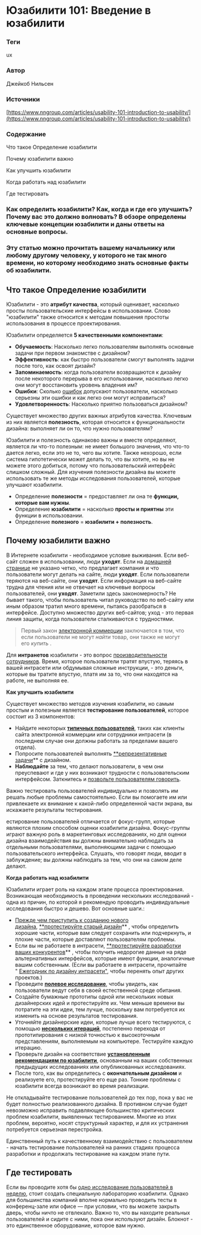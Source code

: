 # Юзабилити 101: Введение в юзабилити

### **Теги**

ux

### **Автор**

Джейкоб Нильсен

### **Источники**

[https://www.nngroup.com/articles/usability-101-introduction-to-usability/](https://www.nngroup.com/articles/usability-101-introduction-to-usability/)

### **Содержание**

Что такое Определение юзабилити

Почему юзабилити важно

Как улучшить юзабилити

Когда работать над юзабилити

Где тестировать

### Как определить юзабилити? Как, когда и где его улучшить? Почему вас это должно волновать? В обзоре определены ключевые концепции юзабилити и даны ответы на основные вопросы.

### Эту статью можно прочитать вашему начальнику или любому другому человеку, у которого не так много времени, но которому необходимо знать основные факты об юзабилити.

## **Что такое Определение юзабилити**

Юзабилити - это <strong>атрибут качества</strong>, который оценивает, насколько просты пользовательские интерфейсы в использовании. Слово "юзабилити" также относится к методам повышения простоты использования в процессе проектирования.

Юзабилити определяется **5 качественными компонентами**:

- **Обучаемость**: Насколько легко пользователям выполнять основные задачи при первом знакомстве с дизайном?
- **Эффективность**: как быстро пользователи смогут выполнять задачи после того, как освоят дизайн?
- **Запоминаемость**: когда пользователи возвращаются к дизайну после некоторого перерыва в его использовании, насколько легко они могут восстановить уровень владения им?
- **Ошибки**: Сколько [ошибок](https://www.nngroup.com/articles/slips/) допускают пользователи, насколько серьезны эти ошибки и как легко они могут исправиться?
- **Удовлетворенность**: Насколько приятно пользоваться дизайном?

Существует множество других важных атрибутов качества. Ключевым из них является **полезность**, которая относится к функциональности дизайна: выполняет ли он то, что нужно пользователям?

Юзабилити и полезность одинаково важны и вместе определяют, является ли что-то полезным: не имеет большого значения, что что-то дается легко, если это не то, чего вы хотите. Также нехорошо, если система гипотетически может делать то, что вы хотите, но вы не можете этого добиться, потому что пользовательский интерфейс слишком сложный. Для изучения полезности дизайна вы можете использовать те же методы исследования пользователей, которые улучшают юзабилити.

- Определение **полезности** = предоставляет ли она те **функции, которые вам нужны**.
- Определение **юзабилити** = насколько **просты и приятны** эти функции в использовании.
- Определение **полезного** = **юзабилити + полезность**.

## **Почему юзабилити важно**

В Интернете юзабилити - необходимое условие выживания. Если веб-сайт сложен в использовании, люди **уходят**. Если на [домашней странице](https://www.nngroup.com/articles/top-ten-guidelines-for-homepage-usability/) не указано четко, что предлагает компания и что пользователи могут делать на сайте, люди **уходят**. Если пользователи теряются на веб-сайте, они **уходят**. Если информация на веб-сайте трудна для чтения или не отвечает на ключевые вопросы пользователей, они **уходят**. Заметили здесь закономерность? Не бывает такого, чтобы пользователь читал руководство по веб-сайту или иным образом тратил много времени, пытаясь разобраться в интерфейсе. Доступно множество других веб-сайтов; уход - это первая линия защиты, когда пользователи сталкиваются с трудностями.

> Первый закон [электронной коммерции](http://www.nngroup.com/reports/e-commerce-user-experience/) заключается в том, что если пользователи не могут *найти* товар, они также не могут его *купить* .
> 

Для **интранетов** юзабилити - это вопрос [производительности сотрудников](https://www.nngroup.com/articles/intranet-users-stuck-low-productivity/). Время, которое пользователи тратят впустую, теряясь в вашей интрасети или обдумывая сложные инструкции, - это деньги, которые вы тратите впустую, платя им за то, что они находятся на работе, не выполняя ее.

**Как улучшить юзабилити**

Существует множество методов изучения юзабилити, но самым простым и полезным является **тестирование пользователей**, которое состоит из 3 компонентов:

- Найдите некоторых [**типичных пользователей**](https://www.nngroup.com/articles/recruiting-test-participants-for-usability-studies/), таких как клиенты сайта электронной коммерции или сотрудники интрасети (в последнем случае они должны работать за пределами вашего отдела).
- Попросите пользователей выполнять [**репрезентативные задачи](https://www.nngroup.com/articles/task-scenarios-usability-testing/)** с дизайном.
- **Наблюдайте** за тем, что делают пользователи, в чем они преуспевают и где у них возникают трудности с пользовательским интерфейсом. Заткнитесь и [позвольте пользователям говорить](https://www.nngroup.com/articles/talking-to-users/).

Важно тестировать пользователей индивидуально и позволять им решать любые проблемы самостоятельно. Если вы помогаете им или привлекаете их внимание к какой-либо определенной части экрана, вы искажаете результаты тестирования.

естирование пользователей отличается от фокус-групп, которые являются плохим способом оценки юзабилити дизайна. Фокус-группы играют важную роль в маркетинговых исследованиях, но для оценки дизайна взаимодействия вы должны внимательно наблюдать за отдельными пользователями, выполняющими задачи с помощью пользовательского интерфейса. Слушать, что говорят люди, вводит в заблуждение; вы должны наблюдать за тем, что они на самом деле делают.

**Когда работать над юзабилити**

Юзабилити играет роль на каждом этапе процесса проектирования. Возникающая необходимость в проведении нескольких исследований - одна из причин, по которой я рекомендую проводить индивидуальные исследования быстро и дешево. Вот основные шаги.:

- [Прежде чем приступить к созданию нового дизайна](https://www.nngroup.com/articles/radical-incremental-redesign/), [**протестируйте старый дизайн](https://www.nngroup.com/articles/redesign-competitive-testing/)** , чтобы определить хорошие части, которые вам следует сохранить или подчеркнуть, и плохие части, которые доставляют пользователям проблемы.
- Если вы не работаете в интрасети, [**протестируйте разработки ваших конкурентов](https://www.nngroup.com/articles/competitive-usability-evaluations/)** , чтобы получить недорогие данные на ряде альтернативных интерфейсов, которые имеют функции, аналогичные вашим собственным. (Если вы работаете в интрасети, прочитайте " [Ежегодник по дизайну интрасети"](http://www.nngroup.com/reports/intranet-design-annual/), чтобы перенять опыт других проектов.)
- Проведите [**полевое исследование**](https://www.nngroup.com/articles/field-studies/), чтобы увидеть, как пользователи ведут себя в своей естественной среде обитания.
- Создайте бумажные прототипы одной или нескольких новых дизайнерских идей и протестируйте их. Чем меньше времени вы потратите на эти идеи, тем лучше, поскольку вам потребуется их изменить на основе результатов тестирования.
- Уточняйте дизайнерские идеи, которые лучше всего тестируются, с помощью [**нескольких итераций**](https://www.nngroup.com/articles/parallel-and-iterative-design/), постепенно переходя от прототипирования с низкой точностью к высокоточным представлениям, выполняемым на компьютере. Тестируйте каждую итерацию.
- Проверьте дизайн на соответствие [**установленным рекомендациям по юзабилити**](http://www.nngroup.com/reports/), основанным на ваших собственных предыдущих исследованиях или опубликованных исследованиях.
- После того, как вы определитесь с **окончательным дизайном** и реализуете его, протестируйте его еще раз. Тонкие проблемы с юзабилити всегда возникают во время реализации.

Не откладывайте тестирование пользователей до тех пор, пока у вас не будет полностью реализованного дизайна. В противном случае будет невозможно исправить подавляющее большинство критических проблем юзабилити, выявленных тестированием. Многие из этих проблем, вероятно, носят структурный характер, и для их устранения потребуется серьезная перестройка.

Единственный путь к качественному взаимодействию с пользователем - начать тестирование пользователей на ранних стадиях процесса разработки и продолжать тестирование на каждом этапе пути.

## **Где тестировать**

Если вы проводите хотя бы [одно исследование пользователей в неделю](https://www.nngroup.com/articles/weekly-user-testing-tivo/), стоит создать специальную лабораторию юзабилити. Однако для большинства компаний вполне нормально проводить тесты в конференц-зале или офисе — при условии, что вы можете закрыть дверь, чтобы ничто не отвлекало. Важно то, что вы находите реальных пользователей и сидите с ними, пока они используют дизайн. Блокнот - это единственное оборудование, которое вам нужно.
